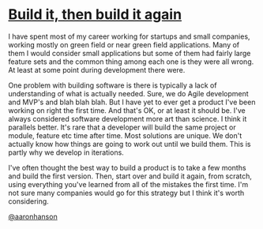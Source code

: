 [Build it, then build it again](#/post/build_it)
====================

I have spent most of my career working for startups and small companies, working mostly on green field or near green field applications. Many of them I would consider small applications but some of them had fairly large feature sets and the common thing among each one is they were all wrong. At least at some point during development there were.

One problem with building software is there is typically a lack of understanding of what is actually needed. Sure, we do Agile development and MVP's and blah blah blah. But I have yet to ever get a product I've been working on right the first time. And that's OK, or at least it should be. I've always considered software development more art than science. I think it parallels better. It's rare that a developer will build the same project or module, feature etc time after time. Most solutions are unique. We don't actually know how things are going to work out until we build them. This is partly why we develop in iterations.

I've often thought the best way to build a product is to take a few months and build the first version. Then, start over and build it again, from scratch, using everything you've learned from all of the mistakes the first time. I'm not sure many companies would go for this strategy but I think it's worth considering.

[@aaronhanson](https://twitter.com/aaronhanson)
